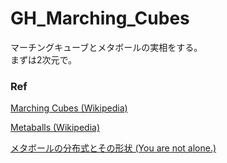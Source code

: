 # GH_Marching_Cubes  

マーチングキューブとメタボールの実相をする。  
まずは2次元で。  


### Ref  

[Marching Cubes (Wikipedia)](https://en.wikipedia.org/wiki/Marching_cubes)  

[Metaballs (Wikipedia)](https://en.wikipedia.org/wiki/Metaballs)  

[メタボールの分布式とその形状 (You are not alone.)](https://you-are-not-alone.hatenablog.com/entry/2019/08/12/195532)  